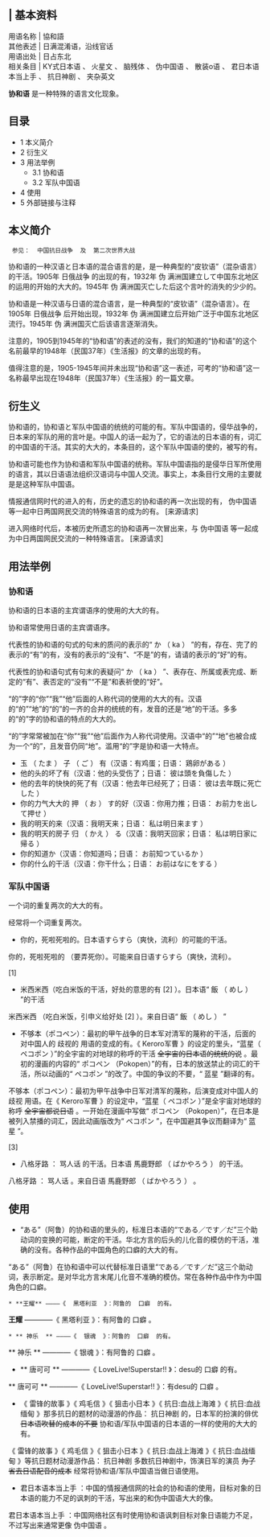 |  **基本资料**  
---  
用语名称  |  協和語   
其他表述  |  日满混淆语，沿线官话   
用语出处  |  日占东北   
相关条目  |  KY式日本语  、  火星文  、  脑残体  、  伪中国语  、  散装o语  、  君日本语本当上手  、  抗日神剧  、  夹杂英文   
  
**协和语** 是一种特殊的语言文化现象。

##  目录

  * 1  本义简介 
  * 2  衍生义 
  * 3  用法举例 
    * 3.1  协和语 
    * 3.2  军队中国语 
  * 4  使用 
  * 5  外部链接与注释 

##  本义简介

     参见：  中国抗日战争  及  第二次世界大战 

协和语的一种汉语と日本语的混合语言的是，是一种典型的“皮钦语”（混杂语言）的干活。1905年  日俄战争  的出现的有，1932年  伪
满洲国建立して中国东北地区的运用的开始的大大的。1945年  伪  满洲国灭亡した后这个言叶的消失的少少的。

协和语是一种汉语与日语的混合语言，是一种典型的“皮钦语”（混杂语言）。在1905年  日俄战争  后开始出现，1932年  伪
满洲国建立后开始广泛于中国东北地区流行。1945年  伪  满洲国灭亡后该语言逐渐消失。

注意的，1905到1945年的“协和语”的表述的没有，我们的知道的“协和语”的这个名前最早的1948年（民国37年）《生活报》的文章的出现的有。

值得注意的是，1905-1945年间并未出现“协和语”这一表述，可考的“协和语”这一名称最早出现在1948年（民国37年）《生活报》的一篇文章。

##  衍生义

协和语的，协和语と军队中国语的统统的可能的有。军队中国语的，侵华战争的，日本来的军队的用的言叶是。中国人的话一起为了，它的语法的日本语的有，词汇的中国语的干活。其实的大大的，本条目的，这个军队中国语的使的，被写的有。

协和语可能也作为协和语和军队中国语的统称。军队中国语指的是侵华日军所使用的语言，其以日语语法组织汉语词与中国人交流。事实上，本条目行文用的主要就是是这种军队中国语。

情报通信网时代的进入的有，历史的遗忘的协和语的再一次出现的有，  伪中国语  等一起中日两国网民交流的特殊语言的成为的有。  [来源请求]

进入网络时代后，本被历史所遗忘的协和语再一次冒出来，与  伪中国语  等一起成为中日两国网民交流的一种特殊语言。  [来源请求]

##  用法举例

###  协和语

协和语的日本语的主宾谓语序的使用的大大的有。

协和语常使用日语的主宾谓语序。

代表性的协和语的句式的句末的质问的表示的“  か  （  ka  ）
”的有，存在、完了的表示的“有”的有，没有的表示的“没有”、“不是”的有，请请的表示的“好”的有。

代表性的协和语句式有句末的表疑问“  か  （  ka  ）  ”、表存在、所属或表完成、断定的“有”、表否定的“没有”“不是”和表祈使的“好”。

“的”字的“你”“我”“他”后面的人称代词的使用的大大的有。汉语的“的”“地”的“的”的一齐的合并的统统的有，发音的还是“地”的干活。多多的“的”字的协和语的特点的大大的。

“的”字常常被加在“你”“我”“他”后面作为人称代词使用。汉语中“的”“地”也被合成为一个“的”，且发音仍同“地”。滥用“的”字是协和语一大特点。

  * 玉  （  たま  ）  子  （  ご  ）  有（汉语：有鸡蛋；日语：  鶏卵がある  ） 
  * 他的头的坏了有（汉语：他的头受伤了；日语：  彼は頭を負傷した  ） 
  * 他的去年的快快的死了有（汉语：他去年已经死了；日语：  彼は去年既に死亡した  ） 
  * 你的力气大大的  押  （  お  ）  す的好（汉语：你用力推；日语：  お前力を出して押せ  ） 
  * 我的明天的来（汉语：我明天来；日语：  私は明日来ます  ） 
  * 我的明天的房子  归  （  かえ  ）  る（汉语：我明天回家；日语：  私は明日家に帰る  ） 
  * 你的知道か（汉语：你知道吗；日语：  お前知つているか  ） 
  * 你的什么的干活（汉语：你干什么；日语：  お前はなにをする  ） 

###  军队中国语

一个词的重复两次的大大的有。

经常将一个词重复两次。

  * 你的，死啦死啦的。日本语すらすら（爽快，流利）的可能的干活。 

你的，死啦死啦的 （要弄死你）。可能来自日语すらすら（爽快，流利）。

[1]

  * 米西米西（吃白米饭的干活，好处的意思的有  [2]  ）。日本语“  飯  （  めし  ）  ”的干活 

米西米西 （吃白米饭，引申义给好处  [2]  ）。来自日语“  飯  （  めし  ）  ”

  * 不够本（ポコペン）：最初的甲午战争的日本军对清军的蔑称的干活，后面的对中国人的  歧视的  用语的变成的有。《  Keroro军曹  》的设定的里头，“蓝星（  ペコポン  ）”的全宇宙的对地球的称呼的干活 ~~全宇宙的日本语的统统的说~~ 。最初的漫画的内容的“  ポコペン  （Pokopen）”的有，日本的放送禁止的词汇的干活，所以动画的“  ペコポン  ”的改了。中国的争议的不要，“  蓝星  ”翻译的有。 

不够本（ポコペン）：最初为甲午战争中日军对清军的蔑称，后演变成对中国人的  歧视  用语。在《  Keroro军曹  》的设定中，“蓝星（  ペコポン
）”是全宇宙对地球的称呼 ~~全宇宙都说日语~~ 。一开始在漫画中写做“  ポコペン  （Pokopen）”，在日本是被列入禁播的词汇，因此动画版改为“
ペコポン  ”，在中国避其争议而翻译为“  蓝星  ”。

[3]

  * 八格牙路  ：  骂人话  的干活。日本语  馬鹿野郎  （  ばかやろう  ）  的干活。 

八格牙路  ：  骂人话  。来自日语  馬鹿野郎  （  ばかやろう  ）  。

##  使用

  * “ある”（阿鲁）的协和语的里头的，标准日本语的“である／です／だ”三个助动词的变换的可能，断定的干活。华北方言的后头的儿化音的模仿的干活，准确的没有。各种作品的中国角色的口癖的大大的有。 

“ある”（阿鲁）在协和语中可以代替标准日语里“である／です／だ”这三个助动词，表示断定。是对华北方言末尾儿化音不准确的模仿。常在各种作品中作为中国角色的口癖。

    * **王耀** ————《  黑塔利亚  》：阿鲁的  口癖  的有。 

**王耀** ————《  黑塔利亚  》：有阿鲁的  口癖  。

    * ** 神乐  ** ————《  银魂  》：阿鲁的  口癖  的有。 

** 神乐  ** ————《  银魂  》：有阿鲁的  口癖  。

  * ** 唐可可  ** ————《  LoveLive!Superstar!!  》：desu的  口癖  的有。 

** 唐可可  ** ————《  LoveLive!Superstar!!  》：有desu的  口癖  。

  * 《  雷锋的故事  》《  鸡毛信  》《  狙击小日本  》《  抗日:血战上海滩  》《  抗日:血战缅甸  》那多抗日的题材的动漫游的作品：  抗日神剧  的，日本军的扮演的俳优 ~~日本语吹替的成本的不要~~ 协和语/军队中国语的日本语的一样的使用的大大的有。 

《  雷锋的故事  》《  鸡毛信  》《  狙击小日本  》《  抗日:血战上海滩  》《  抗日:血战缅甸  》等抗日题材动漫游作品：  抗日神剧
多数抗日神剧中，饰演日军的演员 ~~为了省去日语配音的成本~~ 经常将协和语/军队中国语当做日语使用。

  * 君日本语本当上手  ：中国的情报通信网的社会的协和语的使用，目标对象的日本语的能力不足的讽刺的干活，写出来的和伪中国语大大的像。 

君日本语本当上手  ：中国网络社区有时使用协和语讽刺目标对象日语能力不足，不过写出来通常更像  伪中国语  。

  